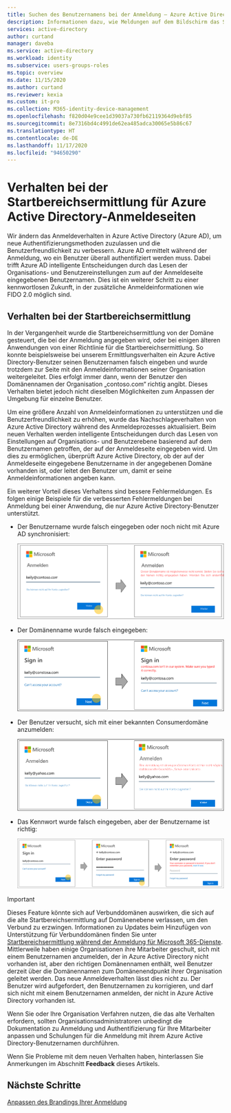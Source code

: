 ```yaml
---
title: Suchen des Benutzernamens bei der Anmeldung – Azure Active Directory | Microsoft-Dokumentation
description: Informationen dazu, wie Meldungen auf dem Bildschirm das Suchen des Benutzernamens bei der Anmeldung in Azure Active Directory widerspiegeln
services: active-directory
author: curtand
manager: daveba
ms.service: active-directory
ms.workload: identity
ms.subservice: users-groups-roles
ms.topic: overview
ms.date: 11/15/2020
ms.author: curtand
ms.reviewer: kexia
ms.custom: it-pro
ms.collection: M365-identity-device-management
ms.openlocfilehash: f820d04e9cee1d39037a730fb62119364d9ebf85
ms.sourcegitcommit: 8e7316bd4c4991de62ea485adca30065e5b86c67
ms.translationtype: HT
ms.contentlocale: de-DE
ms.lasthandoff: 11/17/2020
ms.locfileid: "94650290"
---
```

# <a name="home-realm-discovery-for-azure-active-directory-sign-in-pages"></a>Verhalten bei der Startbereichsermittlung für Azure Active Directory-Anmeldeseiten

Wir ändern das Anmeldeverhalten in Azure Active Directory (Azure AD), um neue Authentifizierungsmethoden zuzulassen und die Benutzerfreundlichkeit zu verbessern. Azure AD ermittelt während der Anmeldung, wo ein Benutzer überall authentifiziert werden muss. Dabei trifft Azure AD intelligente Entscheidungen durch das Lesen der Organisations- und Benutzereinstellungen zum auf der Anmeldeseite eingegebenen Benutzernamen. Dies ist ein weiterer Schritt zu einer kennwortlosen Zukunft, in der zusätzliche Anmeldeinformationen wie FIDO 2.0 möglich sind.

## <a name="home-realm-discovery-behavior"></a>Verhalten bei der Startbereichsermittlung

In der Vergangenheit wurde die Startbereichsermittlung von der Domäne gesteuert, die bei der Anmeldung angegeben wird, oder bei einigen älteren Anwendungen von einer Richtlinie für die Startbereichsermittlung. So konnte beispielsweise bei unserem Ermittlungsverhalten ein Azure Active Directory-Benutzer seinen Benutzernamen falsch eingeben und wurde trotzdem zur Seite mit den Anmeldeinformationen seiner Organisation weitergeleitet. Dies erfolgt immer dann, wenn der Benutzer den Domänennamen der Organisation „contoso.com“ richtig angibt. Dieses Verhalten bietet jedoch nicht dieselben Möglichkeiten zum Anpassen der Umgebung für einzelne Benutzer.

Um eine größere Anzahl von Anmeldeinformationen zu unterstützen und die Benutzerfreundlichkeit zu erhöhen, wurde das Nachschlageverhalten von Azure Active Directory während des Anmeldeprozesses aktualisiert. Beim neuen Verhalten werden intelligente Entscheidungen durch das Lesen von Einstellungen auf Organisations- und Benutzerebene basierend auf dem Benutzernamen getroffen, der auf der Anmeldeseite eingegeben wird. Um dies zu ermöglichen, überprüft Azure Active Directory, ob der auf der Anmeldeseite eingegebene Benutzername in der angegebenen Domäne vorhanden ist, oder leitet den Benutzer um, damit er seine Anmeldeinformationen angeben kann.

Ein weiterer Vorteil dieses Verhaltens sind bessere Fehlermeldungen. Es folgen einige Beispiele für die verbesserten Fehlermeldungen bei Anmeldung bei einer Anwendung, die nur Azure Active Directory-Benutzer unterstützt.

- Der Benutzername wurde falsch eingegeben oder noch nicht mit Azure AD synchronisiert:
  
    ![Der Benutzername wurde falsch eingegeben oder nicht gefunden](./media/signin-realm-discovery/typo-username.png)
  
- Der Domänenname wurde falsch eingegeben:
  
    ![Der Domänenname wurde falsch eingegeben oder nicht gefunden](./media/signin-realm-discovery/typo-domain.png)
  
- Der Benutzer versucht, sich mit einer bekannten Consumerdomäne anzumelden:
  
    ![Anmeldung mit einem bekannten Consumerdomäne](./media/signin-realm-discovery/consumer-domain.png)
  
- Das Kennwort wurde falsch eingegeben, aber der Benutzername ist richtig:  
  
    ![Kennwort bei richtigem Benutzernamen falsch eingegeben](./media/signin-realm-discovery/incorrect-password.png)
  
> [!IMPORTANT]
> Dieses Feature könnte sich auf Verbunddomänen auswirken, die sich auf die alte Startbereichsermittlung auf Domänenebene verlassen, um den Verbund zu erzwingen. Informationen zu Updates beim Hinzufügen von Unterstützung für Verbunddomänen finden Sie unter [Startbereichsermittlung während der Anmeldung für Microsoft 365-Dienste](https://azure.microsoft.com/updates/signin-hrd/). Mittlerweile haben einige Organisationen ihre Mitarbeiter geschult, sich mit einem Benutzernamen anzumelden, der in Azure Active Directory nicht vorhanden ist, aber den richtigen Domänennamen enthält, weil Benutzer derzeit über die Domänennamen zum Domänenendpunkt ihrer Organisation geleitet werden. Das neue Anmeldeverhalten lässt dies nicht zu. Der Benutzer wird aufgefordert, den Benutzernamen zu korrigieren, und darf sich nicht mit einem Benutzernamen anmelden, der nicht in Azure Active Directory vorhanden ist.
>
> Wenn Sie oder Ihre Organisation Verfahren nutzen, die das alte Verhalten erfordern, sollten Organisationsadministratoren unbedingt die Dokumentation zu Anmeldung und Authentifizierung für Ihre Mitarbeiter anpassen und Schulungen für die Anmeldung mit ihrem Azure Active Directory-Benutzernamen durchführen.
  
Wenn Sie Probleme mit dem neuen Verhalten haben, hinterlassen Sie Anmerkungen im Abschnitt **Feedback** dieses Artikels.  

## <a name="next-steps"></a>Nächste Schritte

[Anpassen des Brandings Ihrer Anmeldung](../fundamentals/add-custom-domain.md)
